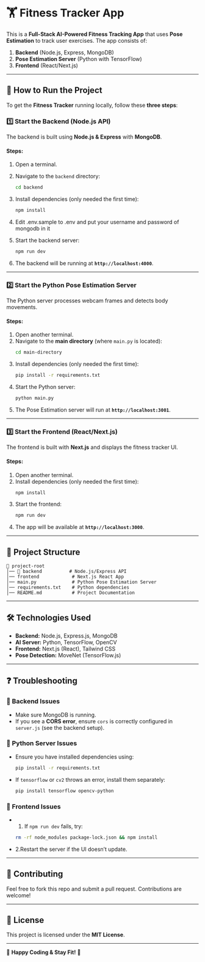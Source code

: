 # 🏋️ Fitness Tracker App

This is a **Full-Stack AI-Powered Fitness Tracking App** that uses **Pose Estimation** to track user exercises. The app consists of:

1. **Backend** (Node.js, Express, MongoDB)
2. **Pose Estimation Server** (Python with TensorFlow)
3. **Frontend** (React/Next.js)

---

## 🚀 How to Run the Project

To get the **Fitness Tracker** running locally, follow these **three steps**:

### **1️⃣ Start the Backend (Node.js API)**
The backend is built using **Node.js & Express** with **MongoDB**.

#### **Steps:**
1. Open a terminal.
2. Navigate to the `backend` directory:
   ```sh
   cd backend
   ```
3. Install dependencies (only needed the first time):
   ```sh
   npm install
   ```
4. Edit .env.sample to .env and put your username and password of mongodb in it

5. Start the backend server:
   ```sh
   npm run dev
   ```
6. The backend will be running at **`http://localhost:4000`**.

---

### **2️⃣ Start the Python Pose Estimation Server**
The Python server processes webcam frames and detects body movements.

#### **Steps:**
1. Open another terminal.
2. Navigate to the **main directory** (where `main.py` is located):
   ```sh
   cd main-directory
   ```
3. Install dependencies (only needed the first time):
   ```sh
   pip install -r requirements.txt
   ```
4. Start the Python server:
   ```sh
   python main.py
   ```
5. The Pose Estimation server will run at **`http://localhost:3001`**.

---

### **3️⃣ Start the Frontend (React/Next.js)**
The frontend is built with **Next.js** and displays the fitness tracker UI.

#### **Steps:**
1. Open another terminal.
2. Install dependencies (only needed the first time):
   ```sh
   npm install
   ```
3. Start the frontend:
   ```sh
   npm run dev
   ```
4. The app will be available at **`http://localhost:3000`**.

---

## 🎯 **Project Structure**
```
📂 project-root
│── 📂 backend          # Node.js/Express API
│── frontend            # Next.js React App
│── main.py             # Python Pose Estimation Server
│── requirements.txt    # Python dependencies
│── README.md           # Project Documentation
```

---

## 🛠️ **Technologies Used**
- **Backend:** Node.js, Express.js, MongoDB
- **AI Server:** Python, TensorFlow, OpenCV
- **Frontend:** Next.js (React), Tailwind CSS
- **Pose Detection:** MoveNet (TensorFlow.js)

---

## ❓ **Troubleshooting**
### 🔹 Backend Issues
- Make sure MongoDB is running.
- If you see a **CORS error**, ensure `cors` is correctly configured in `server.js` (see the backend setup).

### 🔹 Python Server Issues
- Ensure you have installed dependencies using:
  ```sh
  pip install -r requirements.txt
  ```
- If `tensorflow` or `cv2` throws an error, install them separately:
  ```sh
  pip install tensorflow opencv-python
  ```

### 🔹 Frontend Issues
- 1. If `npm run dev` fails, try:
  ```sh
  rm -rf node_modules package-lock.json && npm install
  ```
- 2.Restart the server if the UI doesn’t update.

---

## 🎉 **Contributing**
Feel free to fork this repo and submit a pull request. Contributions are welcome!

---

## 📝 **License**
This project is licensed under the **MIT License**.

---
🚀 **Happy Coding & Stay Fit!** 💪

